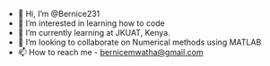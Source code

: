- 👋 Hi, I’m @Bernice231
- 👀 I’m interested in learning how to code
- 🌱 I’m currently learning at JKUAT, Kenya.
- 💞️ I’m looking to collaborate on Numerical methods using MATLAB 
- 📫 How to reach me - bernicemwatha@gmail.com

<!---
Bernice231/Bernice231 is a ✨ special ✨ repository because its `README.md` (this file) appears on your GitHub profile.
You can click the Preview link to take a look at your changes.
--->
